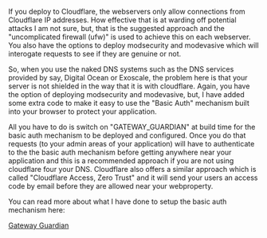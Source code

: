 If you deploy to Cloudflare, the webservers only allow connections from Cloudflare IP addresses. How effective that is at warding off potential attacks I am not sure, but, that is the suggested approach and the "uncomplicated firewall (ufw)" is used to achieve this on each webserver.
You also have the options to deploy modsecurity and modevasive which will interogate requests to see if they are genuine or not. 

So, when you use the naked DNS systems such as the DNS services provided by say, Digital Ocean or Exoscale, the problem here is that your server is not shielded in the way that it is with cloudflare. Again, you have the option of deploying modsecurity and modevasive, but, I have added some extra code to make it easy to use the "Basic Auth" mechanism built into your browser to protect your application.

All you have to do is switch on "GATEWAY_GUARDIAN" at build time for the basic auth mechanism to be deployed and configured. Once you do that requests (to your admin areas of your application) will have to authenticate to the the basic auth mechanism before getting anywhere near your application and this is a recommended approach if you are not using cloudflare four your DNS. Cloudflare also offers a similar approach which is called "Cloudflare Access, Zero Trust" and it will send your users an access code by email before they are allowed near your webproperty. 

You can read more about what I have done to setup the basic auth mechanism here:

[Gateway Guardian](GatewayGuardian.md)



